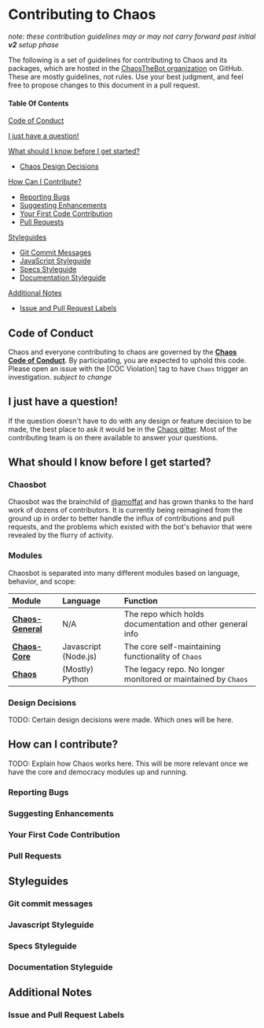 # Contributing to Chaos

_note: these contribution guidelines may or may not carry forward past initial __v2__ setup phase_

The following is a set of guidelines for contributing to Chaos and its packages, which are hosted in the [ChaosTheBot organization](https://github.com/Chaosthebot) on GitHub. These are mostly guidelines, not rules. Use your best judgment, and feel free to propose changes to this document in a pull request.

#### Table Of Contents

[Code of Conduct](#code-of-conduct)

[I just have a question!](#i-just-have-a-question)

[What should I know before I get started?](#what-should-i-know-before-i-get-started)
  * [Chaos Design Decisions](#design-decisions)

[How Can I Contribute?](#how-can-i-contribute)
  * [Reporting Bugs](#reporting-bugs)
  * [Suggesting Enhancements](#suggesting-enhancements)
  * [Your First Code Contribution](#your-first-code-contribution)
  * [Pull Requests](#pull-requests)

[Styleguides](#styleguides)
  * [Git Commit Messages](#git-commit-messages)
  * [JavaScript Styleguide](#javascript-styleguide)
  * [Specs Styleguide](#specs-styleguide)
  * [Documentation Styleguide](#documentation-styleguide)

[Additional Notes](#additional-notes)
  * [Issue and Pull Request Labels](#issue-and-pull-request-labels)
  
## Code of Conduct
Chaos and everyone contributing to chaos are governed by the [__Chaos Code of Conduct__](CODE_OF_CONDUCT.md).  By participating, you are expected to uphold this code. Please open an issue with the [COC Violation] tag to have `Chaos` trigger an investigation. _subject to change_ 

## I just have a question!
If the question doesn't have to do with any design or feature decision to be made, the best place to ask it would be in the [Chaos gitter](https://gitter.im/chaosthebot). Most of the contributing team is on there available to answer your questions.


## What should I know before I get started?

### Chaosbot
Chaosbot was the brainchild of [@amoffat](https://www.github.com/amoffat) and has grown thanks to the hard work of dozens of contributors. It is currently being reimagined from the ground up in order to better handle the influx of contributions and pull requests, and the problems which existed with the bot's behavior that were revealed by the flurry of activity.

### Modules
Chaosbot is separated into many different modules based on language, behavior, and scope:

| Module                                       | Language             | Function                                                      |
|:---------------------------------------------|:---------------------|:--------------------------------------------------------------|
| __[Chaos-General](/../../../Chaos-General)__ | N/A                  | The repo which holds documentation and other general info     |
| __[Chaos-Core](/../../../Chaos-Core)__       | Javascript (Node.js) | The core self-maintaining functionality of `Chaos`            |
| __[Chaos](/../../../Chaos)__                 | (Mostly) Python      | The legacy repo. No longer monitored or maintained by `Chaos` |

### Design Decisions
TODO: Certain design decisions were made. Which ones will be here.

## How can I contribute?
TODO: Explain how Chaos works here. This will be more relevant once we have the core and democracy modules up and running.
### Reporting Bugs
### Suggesting Enhancements
### Your First Code Contribution
### Pull Requests

## Styleguides
### Git commit messages
### Javascript Styleguide
### Specs Styleguide
### Documentation Styleguide

## Additional Notes
### Issue and Pull Request Labels
